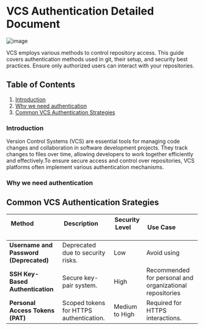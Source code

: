 # VCS Authentication Detailed Document

![image](https://github.com/user-attachments/assets/1fdad1cd-94a6-4fb9-927b-64e069af80ab)


VCS employs various methods to control repository access. This guide covers authentication methods used in git, their setup, and security best practices. Ensure only authorized users can interact with your repositories.

## Table of Contents
1. [Introduction](#introduction)
2. [Why we need authentication](#why-we-need-authentication)
3. [Common VCS Authentication Strategies](#common-vcs-authentication-strategies)





### Introduction

Version Control Systems (VCS) are essential tools for managing code changes and collaboration in software development projects. They track changes to files over time, allowing developers to work together efficiently and effectively.To ensure secure access and control over repositories, VCS platforms often implement various authentication mechanisms.

### Why we need authentication


## Common VCS Authentication Srategies
| **Method**                  | **Description**                    | **Security Level**           | **Use Case**            |
|-----------------------------|-----------------------------------|------------------------------|--------------------------|
| **Username and Password (Deprecated)** | Deprecated due to security risks. |   Low  |   Avoid using   |
|    **SSH Key-Based Authentication**    | Secure key-pair system. |   High  | Recommended for personal and organizational repositories  |
|   **Personal Access Tokens (PAT)**    |  Scoped tokens for HTTPS authentication. |  Medium to High  |   Required for HTTPS interactions.   |



